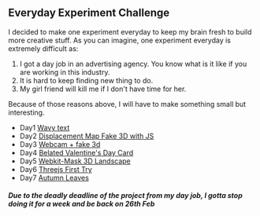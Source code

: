 ## Everyday Experiment Challenge ##

I decided to make one experiment everyday to keep my brain fresh to build more creative stuff. As you can imagine, one experiment everyday is extremely difficult as:
 1. I got a day job in an advertising agency. You know what is it like if you are working in this industry.
 2. It is hard to keep finding new thing to do.
 3. My girl friend will kill me if I don't have time for her.

Because of those reasons above, I will have to make something small but interesting.

 - Day1 [Wavy text](http://codepen.io/edankwan/pen/HbFkl)
 - Day2 [Displacement Map Fake 3D with JS](http://codepen.io/edankwan/pen/rhvbz)
 - Day3 [Webcam + fake 3d ](http://codepen.io/edankwan/pen/zbtKv)
 - Day4 [Belated Valentine's Day Card](http://codepen.io/edankwan/pen/dpcxL)
 - Day5 [Webkit-Mask 3D Landscape](http://codepen.io/edankwan/pen/HokCx)
 - Day6 [Threejs First Try](http://codepen.io/edankwan/pen/rcKAF)
 - Day7 [Autumn Leaves](http://codepen.io/edankwan/pen/swero)

##### Due to the deadly deadline of the project from my day job, I gotta stop doing it for a week and be back on 26th Feb
